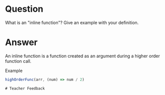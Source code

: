 # Question
What is an "inline function"? Give an example with your definition.

# Answer
An inline function is a function created as an argument during a higher order function call.

Example

```js
highOrderFunc(arr, (num) => num / 2)

# Teacher Feedback